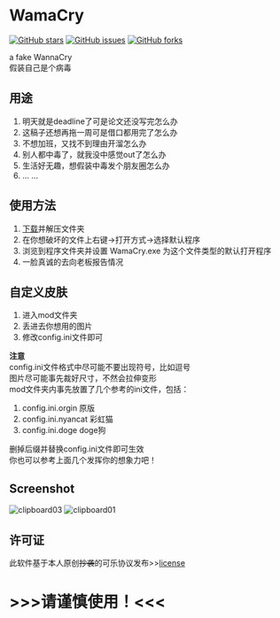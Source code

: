 # WamaCry
[![GitHub stars](https://img.shields.io/github/stars/bitdust/WamaCry.svg)](https://github.com/bitdust/WamaCry/stargazers)
[![GitHub issues](https://img.shields.io/github/issues/bitdust/WamaCry.svg)](https://github.com/bitdust/WamaCry/issues)
[![GitHub forks](https://img.shields.io/github/forks/bitdust/WamaCry.svg)](https://github.com/bitdust/WamaCry/network)

a fake WannaCry  
假装自己是个病毒  

## 用途
1. 明天就是deadline了可是论文还没写完怎么办
2. 这稿子还想再拖一周可是借口都用完了怎么办
3. 不想加班，又找不到理由开溜怎么办
4. 别人都中毒了，就我没中感觉out了怎么办
5. 生活好无趣，想假装中毒发个朋友圈怎么办
6. ... ...
## 使用方法
1. [下载](https://github.com/bitdust/WamaCry/releases)并解压文件夹
2. 在你想破坏的文件上右键->打开方式->选择默认程序
3. 浏览到程序文件夹并设置 WamaCry.exe 为这个文件类型的默认打开程序
4. 一脸真诚的去向老板报告情况

## 自定义皮肤

1. 进入mod文件夹
2. 丢进去你想用的图片
3. 修改config.ini文件即可  

**注意**  
config.ini文件格式中尽可能不要出现符号，比如逗号  
图片尽可能事先裁好尺寸，不然会拉伸变形  
mod文件夹内事先放置了几个参考的ini文件，包括：
1. config.ini.orgin 原版  
2. config.ini.nyancat 彩虹猫
3. config.ini.doge doge狗  

删掉后缀并替换config.ini文件即可生效  
你也可以参考上面几个发挥你的想象力吧！

## Screenshot
![clipboard03](https://cloud.githubusercontent.com/assets/6072743/26030200/1ca3370a-387e-11e7-9c6d-8d1b029c90cc.png)
![clipboard01](https://cloud.githubusercontent.com/assets/6072743/26055562/06d88bf6-39a4-11e7-9bf5-807d89c0b39d.png)

## 许可证
此软件基于本人原创~~抄袭~~的可乐协议发布>>[license](/LICENSE.txt)
# >>>请谨慎使用！<<<
